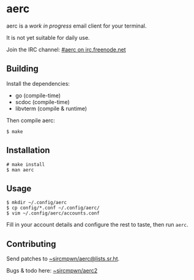 # aerc

aerc is a *work in progress* email client for your terminal.

It is not yet suitable for daily use.

Join the IRC channel: [#aerc on irc.freenode.net](http://webchat.freenode.net/?channels=aerc&uio=d4)

## Building

Install the dependencies:

- go (compile-time)
- scdoc (compile-time)
- libvterm (compile & runtime)

Then compile aerc:

    $ make

## Installation

    # make install
    $ man aerc

## Usage

```
$ mkdir ~/.config/aerc
$ cp config/*.conf ~/.config/aerc/
$ vim ~/.config/aerc/accounts.conf
```

Fill in your account details and configure the rest to taste, then run `aerc`.

## Contributing

Send patches to
[~sircmpwn/aerc@lists.sr.ht](mailto:~sircmpwn/aerc@lists.sr.ht).

Bugs & todo here: [~sircmpwn/aerc2](https://todo.sr.ht/~sircmpwn/aerc2)
